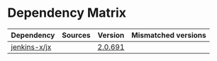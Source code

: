 # Dependency Matrix

Dependency | Sources | Version | Mismatched versions
---------- | ------- | ------- | -------------------
[jenkins-x/jx](https://github.com/jenkins-x/jx.git) |  | [2.0.691](https://github.com/jenkins-x/jx/releases/tag/v2.0.691) | 
